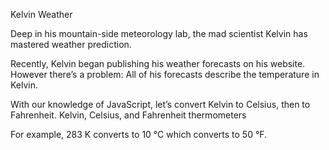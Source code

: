 Kelvin Weather

Deep in his mountain-side meteorology lab, the mad scientist Kelvin has mastered weather prediction.

Recently, Kelvin began publishing his weather forecasts on his website. However there’s a problem: All of his forecasts describe the temperature in Kelvin.

With our knowledge of JavaScript, let’s convert Kelvin to Celsius, then to Fahrenheit.
Kelvin, Celsius, and Fahrenheit thermometers

For example, 283 K converts to 10 °C which converts to 50 °F.
